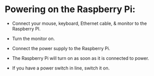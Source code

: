 # Powering on the Raspberry Pi:

- Connect your mouse, keyboard, Ethernet cable, & monitor to the Raspberry PI.

- Turn the monitor on.

- Connect the power supply to the Raspberry Pi.

- The Raspberry Pi will turn on as soon as it is connected to power.

- If you have a power switch in line, switch it on.
